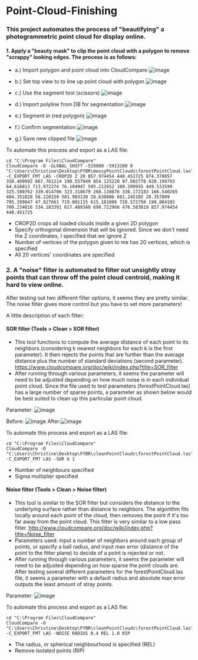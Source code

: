 # Point-Cloud-Finishing

### This project automates the process of "beautifying" a photogrammetric point cloud for display online. 

#### 1. Apply a "beauty mask" to clip the point cloud with a polygon to remove "scrappy" looking edges. The process is as follows: 
* a.) Import polygon and point cloud into CloudCompare
![image](https://user-images.githubusercontent.com/83466109/118745973-2ed8a380-b80c-11eb-8b66-69cc5bef8238.png)

* b.) Set top view to to line up point cloud with polygon ![image](https://user-images.githubusercontent.com/83466109/118746563-50865a80-b80d-11eb-8c55-2a34c8892a34.png)
     
* c.) Use the segment tool (scissors) ![image](https://user-images.githubusercontent.com/83466109/118746162-8b3bc300-b80c-11eb-8004-8b795dad96f6.png)

* d.) Import polyline from DB for segmentation ![image](https://user-images.githubusercontent.com/83466109/118746805-bbd02c80-b80d-11eb-982b-f57bc28f8df3.png)

* e.) Segment in (red polygon) ![image](https://user-images.githubusercontent.com/83466109/118746752-a3f8a880-b80d-11eb-92e1-c65662526056.png)

* f.) Confirm segmentation ![image](https://user-images.githubusercontent.com/83466109/118746695-89263400-b80d-11eb-917b-d29097149876.png)

* g.) Save new clipped file ![image](https://user-images.githubusercontent.com/83466109/118746914-e8844400-b80d-11eb-9c11-a6a8946f527f.png)

To automate this process and export as a LAS file: 

```
cd "C:\Program Files\CloudCompare"
CloudCompare -O -GLOBAL_SHIFT -519800 -5913100 0 "C:\Users\Christine\Desktop\FYBR\messyPointClouds\forestPointCloud.las" -C_EXPORT_FMT LAS -CROP2D Z 20 857.974454 448.451725 874.370857 350.409992 867.761214 190.557949 854.125220 97.602778 820.199793 64.616813 713.972274 76.104947 595.212652 180.209955 449.533599 325.580762 339.014706 323.318679 268.138876 336.172183 166.540265 404.351828 56.220159 581.983130 28.638806 681.245105 28.357809 705.289047 47.827661 719.001115 615.181086 728.572750 190.804185 700.234016 334.183391 617.489340 699.722966 476.583019 857.974454 448.451725 
```
- CROP2D crops all loaded clouds inside a given 2D polygon
- Specify orthogonal dimension that will be ignored. Since we don't need the Z coordinates, I specified that we ignore Z
- Number of vertices of the polygon given to me has 20 vertices, which is specified 
- All 20 vertices' coordinates are specified 

### 2. A "noise" filter is automated to filter out unsightly stray points that can throw off the point cloud centroid, making it hard to view online. 

After testing out two different filter options, it seems they are pretty similar. The noise filter gives more control but you have to set more parameters!

A little description of each filter: 
#### SOR filter (Tools > Clean > SOR filter)
- This tool functions to compute the average distance of each point to its neighbors (considering k nearest neighbors for each k is the first parameter). It then rejects the points that are further than the average distance plus the number of standard deviations (second parameter).
https://www.cloudcompare.org/doc/wiki/index.php?title=SOR_filter
- After running through various parameters, it seems the parameter will need to be adjusted depending on how much noise is in each individual point cloud. Since the file used to test parameters (forestPointCloud.las) has a large number of sparse points, a parameter as shown below would be best suited to clean up this particular point cloud. 

Parameter: ![image](https://user-images.githubusercontent.com/83466109/118748135-284c2b00-b810-11eb-915b-e3531f089421.png)

Before: ![image](https://user-images.githubusercontent.com/83466109/118748611-dd7ee300-b810-11eb-98d5-c9cfb0939721.png)
After:![image](https://user-images.githubusercontent.com/83466109/118748669-f6879400-b810-11eb-9532-ef1fd128e19b.png)

To automate this process and export as a LAS file:
```
cd "C:\Program Files\CloudCompare"
CloudCompare -O "C:\Users\Christine\Desktop\FYBR\cleanPointClouds\forestPointCloud.las" -C_EXPORT_FMT LAS -SOR 6 1 
```
- Number of neighbours specified 
- Sigma multiplier specified 

#### Noise filter (Tools > Clean > Noise filter)
* This tool is similar to the SOR filter but considers the distance to the underlying surface rather than distance to neighbors. The algorithm fits locally around each point of the cloud, then removes the point if it's too far away from the point cloud. This filter is very similar to a low pass filter.
http://www.cloudcompare.org/doc/wiki/index.php?title=Noise_filter
* Parameters used: input a number of neighbors around each group of points, or specify a ball radius, and input max error (distance of the point to the fitter plane) to decide of a point is rejected or not.
* After running through various parameters, it seems the parameter will need to be adjusted depending on how sparse the point clouds are. After testing several different parameters for the forestPointCloud.las file, it seems a parameter with a default radius and absolute max error outputs the least amount of stray points.

Parameter: ![image](https://user-images.githubusercontent.com/83466109/118750234-e1603480-b813-11eb-81f6-392a3f4c82d2.png)

To automate this process and export as a LAS file: 

```
cd "C:\Program Files\CloudCompare"
CloudCompare -O "C:\Users\Christine\Desktop\FYBR\cleanPointClouds\forestPointCloud.las" -C_EXPORT_FMT LAS -NOISE RADIUS 0.4 REL 1.0 RIP 
```
- The radius, or spherical neighbourhood is specified (REL)
- Remove isolated points (RIP) 
